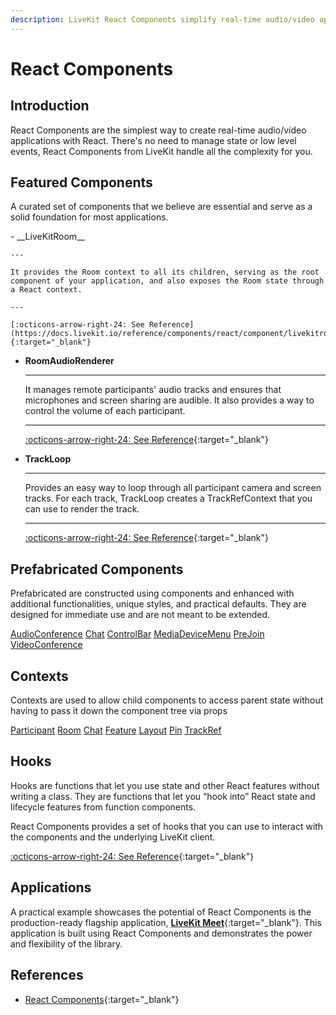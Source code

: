 ```yaml
---
description: LiveKit React Components simplify real-time audio/video app development with ready-to-use components, hooks and contexts for seamless integration.
---
```


# React Components

## Introduction

React Components are the simplest way to create real-time audio/video applications with React. There's no need to manage state or low level events, React Components from LiveKit handle all the complexity for you.

## Featured Components

A curated set of components that we believe are essential and serve as a solid foundation for most applications.

<div class="grid cards three-cols" markdown>
-   __LiveKitRoom__

    ---

	It provides the Room context to all its children, serving as the root component of your application, and also exposes the Room state through a React context.

	---

	[:octicons-arrow-right-24: See Reference](https://docs.livekit.io/reference/components/react/component/livekitroom/){:target="_blank"}

-   __RoomAudioRenderer__

    ---

	It manages remote participants' audio tracks and ensures that microphones and screen sharing are audible. It also provides a way to control the volume of each participant.

	---

    [:octicons-arrow-right-24: See Reference](https://docs.livekit.io/reference/components/react/component/roomaudiorenderer/){:target="_blank"}


-   __TrackLoop__

    ---

	Provides an easy way to loop through all participant camera and screen tracks. For each track, TrackLoop creates a TrackRefContext that you can use to render the track.

	---

    [:octicons-arrow-right-24: See Reference](https://docs.livekit.io/reference/components/react/component/trackloop/){:target="_blank"}

</div>

## Prefabricated Components

Prefabricated are constructed using components and enhanced with additional functionalities, unique styles, and practical defaults. They are designed for immediate use and are not meant to be extended.

<div class="grid three-cols">

<a href="https://docs.livekit.io/reference/components/react/component/audioconference/" target="_blank" class="card no-shadow">AudioConference</a>
<a href="https://docs.livekit.io/reference/components/react/component/chat/" target="_blank" class="card no-shadow">Chat</a>
<a href="https://docs.livekit.io/reference/components/react/component/controlbar/" target="_blank" class="card no-shadow">ControlBar</a>
<a href="https://docs.livekit.io/reference/components/react/component/mediadevicemenu/" target="_blank" class="card no-shadow">MediaDeviceMenu</a>
<a href="https://docs.livekit.io/reference/components/react/component/prejoin/" target="_blank" class="card no-shadow">PreJoin</a>
<a href="https://docs.livekit.io/reference/components/react/component/videoconference/" target="_blank" class="card no-shadow">VideoConference</a>

</div>

## Contexts

Contexts are used to allow child components to access parent state without having to pass it down the component tree via props

<div class="grid three-cols">

<a href="https://docs.livekit.io/reference/components/react/component/participantcontext/" target="_blank" class="card no-shadow">Participant</a>
<a href="https://docs.livekit.io/reference/components/react/component/roomcontext/" target="_blank" class="card no-shadow">Room</a>
<a href="https://github.com/livekit/components-js/blob/main/packages/react/src/context/chat-context.ts" target="_blank" class="card no-shadow">Chat</a>
<a href="https://github.com/livekit/components-js/blob/main/packages/react/src/context/feature-context.ts" target="_blank" class="card no-shadow">Feature</a>
<a href="https://docs.livekit.io/reference/components/react/component/layoutcontext/" target="_blank" class="card no-shadow">Layout</a>
<a href="https://github.com/livekit/components-js/blob/main/packages/react/src/context/pin-context.ts" target="_blank" class="card no-shadow">Pin</a>
<a href="https://docs.livekit.io/reference/components/react/component/trackrefcontext/" target="_blank" class="card no-shadow">TrackRef</a>

</div>

## Hooks

Hooks are functions that let you use state and other React features without writing a class. They are functions that let you “hook into” React state and lifecycle features from function components.

React Components provides a set of hooks that you can use to interact with the components and the underlying LiveKit client.

[:octicons-arrow-right-24: See Reference](https://github.com/livekit/components-js/tree/main/packages/react/src/hooks){:target="_blank"}

## Applications

A practical example showcases the potential of React Components is the production-ready flagship application, [**LiveKit Meet**](https://meet.livekit.io/){:target="_blank"}. This application is built using React Components and demonstrates the power and flexibility of the library.

## References

- [React Components](https://docs.livekit.io/reference/components/react/){:target="_blank"}
